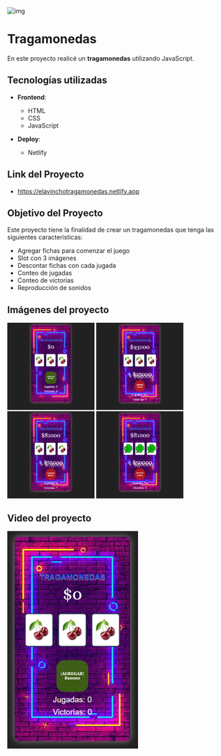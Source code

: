 <img src="https://github.com/elavincho/PrevioClubDeportivo/blob/master/img/ifts29Logo.png" width="80" height="80" alt="img"/>

# Tragamonedas

En este proyecto realicé un **tragamonedas** utilizando JavaScript.

## Tecnologías utilizadas

- **Frontend**:
  - HTML
  - CSS
  - JavaScript

- **Deploy**:
  - Netlify

## Link del Proyecto
- https://elavinchotragamonedas.netlify.app
  
## Objetivo del Proyecto

Este proyecto tiene la finalidad de crear un tragamonedas que tenga las siguientes características:

- Agregar fichas para comenzar el juego
- Slot con 3 imágenes
- Descontar fichas con cada jugada
- Conteo de jugadas
- Conteo de victorias
- Reproducción de sonidos

## Imágenes del proyecto

<img src="https://github.com/elavincho/TragaMonedas2.0/blob/master/images/Captura_de_pantalla_1.png" width="200" height="200" alt="img"/>         <img src="https://github.com/elavincho/TragaMonedas2.0/blob/master/images/Captura_de_pantalla_2.png" width="200" height="200" alt="img"/>
<img src="https://github.com/elavincho/TragaMonedas2.0/blob/master/images/Captura_de_pantalla_3.png" width="200" height="200" alt="img"/>          <img src="https://github.com/elavincho/TragaMonedas2.0/blob/master/images/Captura_de_pantalla_4.png" width="200" height="200" alt="img"/>



## Video del proyecto

[![Video tutorial](https://github.com/elavincho/TragaMonedas2.0/blob/master/images/img_video.png)](https://youtube.com/shorts/xcUt8pG5viA?feature=share)

